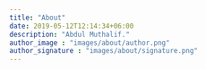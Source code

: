 ```yaml
---
title: "About"
date: 2019-05-12T12:14:34+06:00
description: "Abdul Muthalif."
author_image : "images/about/author.png"
author_signature : "images/about/signature.png"
---
```

